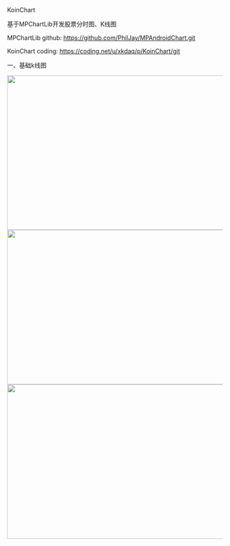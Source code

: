 KoinChart

基于MPChartLib开发股票分时图、K线图

MPChartLib
github: https://github.com/PhilJay/MPAndroidChart.git


KoinChart
coding: https://coding.net/u/xkdaq/p/KoinChart/git


一、基础k线图

<img src="https://coding.net/u/xkdaq/p/KoinChart/git/raw/master/app/img/xk_kline_03.png" width="640" height="360" />

<img src="https://coding.net/u/xkdaq/p/KoinChart/git/raw/master/app/img/xk_kline_01.png" width="640" height="360" />

<img src="https://coding.net/u/xkdaq/p/KoinChart/git/raw/master/app/img/xk_kline_02.png" width="640" height="360" />  
